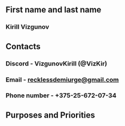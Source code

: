 ## First name and last name
### Kirill Vizgunov
## Contacts
### Discord - VizgunovKirill (@VizKir)
### Email -  recklessdemiurge@gmail.com
### Phone number - +375-25-672-07-34
## Purposes and Priorities
